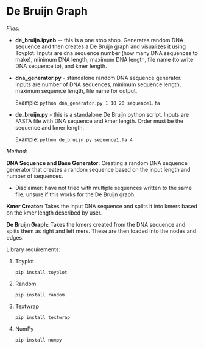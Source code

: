 # De Bruijn Graph 

*Files:* 
- **de_bruijn.ipynb** -- this is a one stop shop. Generates random DNA sequence and then creates a De Bruijn graph and visualizes it using Toyplot. Inputs are dna sequence number (how many DNA sequences to make), minimum DNA length, maximum DNA length, file name (to write DNA sequence to), and kmer length. 

- **dna_generator.py** - standalone random DNA sequence generator. Inputs are number of DNA sequences, minimum sequence length, maximum sequence length, file name for output.

   Example: ```python dna_generator.py 1 10 20 sequence1.fa```


- **de_bruijn.py** - this is a standalone De Bruijn python script. Inputs are FASTA file with DNA sequence and kmer length. Order must be the sequence and kmer length. 
   
     Example: ```python de_bruijn.py sequence1.fa 4```


*Method:*

**DNA Sequence and Base Generator:** Creating a random DNA sequence generator that creates a random sequence based on the input length and number of sequences.
- Disclaimer: have not tried with multiple sequences written to the same file, unsure if this works for the De Bruijn graph. 

**Kmer Creator:** Takes the input DNA sequence and splits it into kmers based on the kmer length described by user. 

**De Bruijn Graph:** Takes the kmers created from the DNA sequence and splits them as right and left mers. These are then loaded into the nodes and edges. 


Library requirements: 
1. Toyplot 

   ```pip install toyplot```
   
2. Random 
    
    ```pip install random```
  
3. Textwrap 
    
    ```pip install textwrap```
  
4. NumPy 

      ```pip install numpy```
